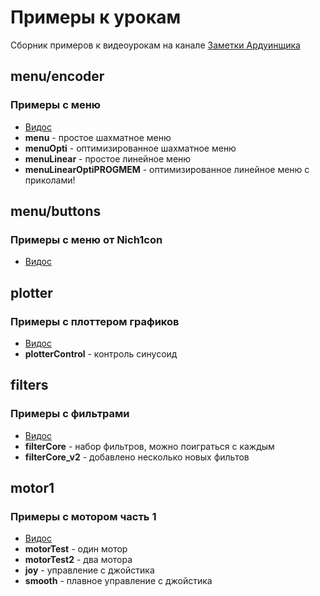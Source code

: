 # Примеры к урокам
Сборник примеров к видеоурокам на канале [Заметки Ардуинщика](https://www.youtube.com/channel/UC4axiS76D784-ofoTdo5zOA/videos)

## menu/encoder
### Примеры с меню
+ [Видос](https://www.youtube.com/watch?v=81HO2n6urjc)
+ **menu** - простое шахматное меню
+ **menuOpti** - оптимизированное шахматное меню
+ **menuLinear** - простое линейное меню
+ **menuLinearOptiPROGMEM** - оптимизированное линейное меню с приколами!

## menu/buttons
### Примеры с меню от Nich1con
+ [Видос](https://www.youtube.com/watch?v=N0s2Qmrsu4A)

## plotter
### Примеры с плоттером графиков
+ [Видос](https://www.youtube.com/watch?v=AybdnoNuiXE)
+ **plotterControl** - контроль синусоид

## filters
### Примеры с фильтрами
+ [Видос](https://www.youtube.com/watch?v=R6yvl90TiI8)
+ **filterCore** - набор фильтров, можно поиграться с каждым
+ **filterCore_v2** - добавлено несколько новых фильтов

## motor1
### Примеры с мотором часть 1
+ [Видос](https://youtu.be/tJYDV3FFCWQ)
+ **motorTest** - один мотор
+ **motorTest2** - два мотора
+ **joy** - управление с джойстика
+ **smooth** - плавное управление с джойстика